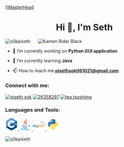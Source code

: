[[!MasterHead](https://media1.tenor.com/m/kqlEI-zeRL4AAAAC/pixelart.gif)
<h1 align="center">Hi 👋, I'm Seth</h1>
<img align="right" alt="Kamen Rider Black" width="400" src="[https://cdn.dribbble.com/users/116207...](https://images-wixmp-ed30a86b8c4ca887773594c2.wixmp.com/f/57a94e56-0f4d-44f1-96e0-69617235e866/ddvy9l4-ac61e6a3-90fd-4808-a787-6d52c51c2872.gif?token=eyJ0eXAiOiJKV1QiLCJhbGciOiJIUzI1NiJ9.eyJzdWIiOiJ1cm46YXBwOjdlMGQxODg5ODIyNjQzNzNhNWYwZDQxNWVhMGQyNmUwIiwiaXNzIjoidXJuOmFwcDo3ZTBkMTg4OTgyMjY0MzczYTVmMGQ0MTVlYTBkMjZlMCIsIm9iaiI6W1t7InBhdGgiOiJcL2ZcLzU3YTk0ZTU2LTBmNGQtNDRmMS05NmUwLTY5NjE3MjM1ZTg2NlwvZGR2eTlsNC1hYzYxZTZhMy05MGZkLTQ4MDgtYTc4Ny02ZDUyYzUxYzI4NzIuZ2lmIn1dXSwiYXVkIjpbInVybjpzZXJ2aWNlOmZpbGUuZG93bmxvYWQiXX0.t4-UJJLdTbFcPgAE0sJ0tQ8odNe0b5yA23AgXa4Qn94)">
<p align="left"> <img src="https://komarev.com/ghpvc/?username=s0kpiseth&label=Profile%20views&color=0e75b6&style=flat" alt="s0kpiseth" /> </p>

- 🔭 I’m currently working on **Python GUI application**

- 🌱 I’m currently learning **Java**

- 📫 How to reach me **pisethsok061021@gmail.com**

<h3 align="left">Connect with me:</h3>
<p align="left">
<a href="https://linkedin.com/in/piseth sok" target="blank"><img align="center" src="https://raw.githubusercontent.com/rahuldkjain/github-profile-readme-generator/master/src/images/icons/Social/linked-in-alt.svg" alt="piseth sok" height="30" width="40" /></a>
<a href="https://stackoverflow.com/users/26358297" target="blank"><img align="center" src="https://raw.githubusercontent.com/rahuldkjain/github-profile-readme-generator/master/src/images/icons/Social/stack-overflow.svg" alt="26358297" height="30" width="40" /></a>
<a href="https://fb.com/tea.tsushima" target="blank"><img align="center" src="https://raw.githubusercontent.com/rahuldkjain/github-profile-readme-generator/master/src/images/icons/Social/facebook.svg" alt="tea.tsushima" height="30" width="40" /></a>
</p>

<h3 align="left">Languages and Tools:</h3>
<p align="left"> <a href="https://www.w3schools.com/cpp/" target="_blank" rel="noreferrer"> <img src="https://raw.githubusercontent.com/devicons/devicon/master/icons/cplusplus/cplusplus-original.svg" alt="cplusplus" width="40" height="40"/> </a> <a href="https://www.java.com" target="_blank" rel="noreferrer"> <img src="https://raw.githubusercontent.com/devicons/devicon/master/icons/java/java-original.svg" alt="java" width="40" height="40"/> </a> <a href="https://www.mysql.com/" target="_blank" rel="noreferrer"> <img src="https://raw.githubusercontent.com/devicons/devicon/master/icons/mysql/mysql-original-wordmark.svg" alt="mysql" width="40" height="40"/> </a> <a href="https://www.python.org" target="_blank" rel="noreferrer"> <img src="https://raw.githubusercontent.com/devicons/devicon/master/icons/python/python-original.svg" alt="python" width="40" height="40"/> </a> </p>

<p><img align="center" src="https://github-readme-streak-stats.herokuapp.com/?user=s0kpiseth&" alt="s0kpiseth" /></p>
